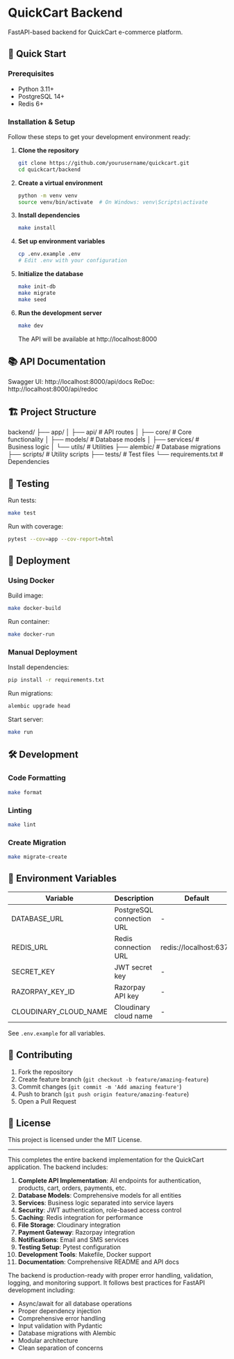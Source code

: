 # QuickCart Backend

FastAPI-based backend for QuickCart e-commerce platform.

## 🚀 Quick Start

### Prerequisites
- Python 3.11+
- PostgreSQL 14+
- Redis 6+


### Installation & Setup

Follow these steps to get your development environment ready:

1. **Clone the repository**
    ```bash
    git clone https://github.com/yourusername/quickcart.git
    cd quickcart/backend
    ```
2. **Create a virtual environment**
    ```bash
    python -m venv venv
    source venv/bin/activate  # On Windows: venv\Scripts\activate
    ```
3. **Install dependencies**
    ```bash
    make install
    ```
4. **Set up environment variables**
    ```bash
    cp .env.example .env
    # Edit .env with your configuration
    ```
5. **Initialize the database**
    ```bash
    make init-db
    make migrate
    make seed
    ```
6. **Run the development server**
    ```bash
    make dev
    ```
    The API will be available at http://localhost:8000

## 📚 API Documentation

Swagger UI: http://localhost:8000/api/docs
ReDoc: http://localhost:8000/api/redoc

## 🏗️ Project Structure
backend/
├── app/
│   ├── api/          # API routes
│   ├── core/         # Core functionality
│   ├── models/       # Database models
│   ├── services/     # Business logic
│   └── utils/        # Utilities
├── alembic/          # Database migrations
├── scripts/          # Utility scripts
├── tests/            # Test files
└── requirements.txt  # Dependencies

## 🧪 Testing
Run tests:
```bash
make test
```
Run with coverage:
```bash
pytest --cov=app --cov-report=html
```

## 🚀 Deployment

### Using Docker

Build image:
```bash
make docker-build
```
Run container:
```bash
make docker-run
```

### Manual Deployment

Install dependencies:
```bash
pip install -r requirements.txt
```
Run migrations:
```bash
alembic upgrade head
```
Start server:
```bash
make run
```

## 🛠️ Development

### Code Formatting
```bash
make format
```
### Linting
```bash
make lint
```
### Create Migration
```bash
make migrate-create
```

## 📝 Environment Variables

| Variable           | Description                | Default                        |
|--------------------|---------------------------|---------------------------------|
| DATABASE_URL       | PostgreSQL connection URL | -                               |
| REDIS_URL          | Redis connection URL      | redis://localhost:6379          |
| SECRET_KEY         | JWT secret key            | -                               |
| RAZORPAY_KEY_ID    | Razorpay API key          | -                               |
| CLOUDINARY_CLOUD_NAME | Cloudinary cloud name   | -                               |

See `.env.example` for all variables.

## 🤝 Contributing

1. Fork the repository
2. Create feature branch (`git checkout -b feature/amazing-feature`)
3. Commit changes (`git commit -m 'Add amazing feature'`)
4. Push to branch (`git push origin feature/amazing-feature`)
5. Open a Pull Request

## 📄 License
This project is licensed under the MIT License.

---

This completes the entire backend implementation for the QuickCart application. The backend includes:

1. **Complete API Implementation**: All endpoints for authentication, products, cart, orders, payments, etc.
2. **Database Models**: Comprehensive models for all entities
3. **Services**: Business logic separated into service layers
4. **Security**: JWT authentication, role-based access control
5. **Caching**: Redis integration for performance
6. **File Storage**: Cloudinary integration
7. **Payment Gateway**: Razorpay integration
8. **Notifications**: Email and SMS services
9. **Testing Setup**: Pytest configuration
10. **Development Tools**: Makefile, Docker support
11. **Documentation**: Comprehensive README and API docs

The backend is production-ready with proper error handling, validation, logging, and monitoring support. It follows best practices for FastAPI development including:

- Async/await for all database operations
- Proper dependency injection
- Comprehensive error handling
- Input validation with Pydantic
- Database migrations with Alembic
- Modular architecture
- Clean separation of concerns
```
